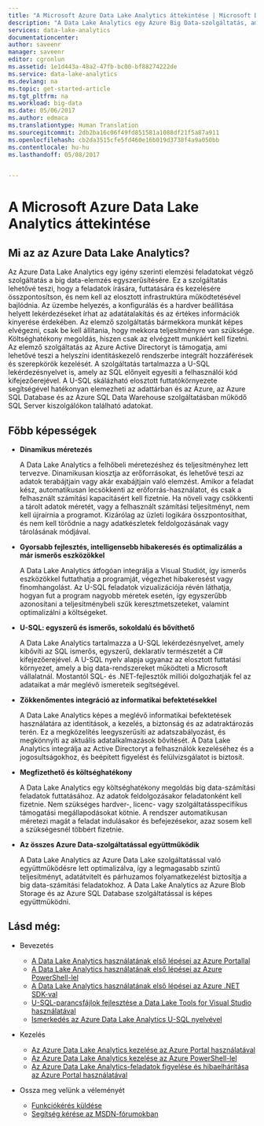 ```yaml
---
title: "A Microsoft Azure Data Lake Analytics áttekintése | Microsoft Docs"
description: "A Data Lake Analytics egy Azure Big Data-szolgáltatás, amelynek segítségével javíthatja az üzletvitelt a felhőbeli adatokból nyert információk révén, függetlenül az adatok méretétől vagy pontos helyétől."
services: data-lake-analytics
documentationcenter: 
author: saveenr
manager: saveenr
editor: cgronlun
ms.assetid: 1e1d443a-48a2-47fb-bc00-bf88274222de
ms.service: data-lake-analytics
ms.devlang: na
ms.topic: get-started-article
ms.tgt_pltfrm: na
ms.workload: big-data
ms.date: 05/06/2017
ms.author: edmaca
ms.translationtype: Human Translation
ms.sourcegitcommit: 2db2ba16c06f49fd851581a1088df21f5a87a911
ms.openlocfilehash: cb2da3515cfe5fd460e16b019d3738f4a9a050bb
ms.contentlocale: hu-hu
ms.lasthandoff: 05/08/2017


---
```

# <a name="overview-of-microsoft-azure-data-lake-analytics"></a>A Microsoft Azure Data Lake Analytics áttekintése
## <a name="what-is-azure-data-lake-analytics"></a>Mi az az Azure Data Lake Analytics?
Az Azure Data Lake Analytics egy igény szerinti elemzési feladatokat végző szolgáltatás a big data-elemzés egyszerűsítésére. Ez a szolgáltatás lehetővé teszi, hogy a feladatok írására, futtatására és kezelésére összpontosítson, és nem kell az elosztott infrastruktúra működtetésével bajlódnia. Az üzembe helyezés, a konfigurálás és a hardver beállítása helyett lekérdezéseket írhat az adatátalakítás és az értékes információk kinyerése érdekében. Az elemző szolgáltatás bármekkora munkát képes elvégezni, csak be kell állítania, hogy mekkora teljesítményre van szüksége. Költséghatékony megoldás, hiszen csak az elvégzett munkáért kell fizetni. Az elemző szolgáltatás az Azure Active Directoryt is támogatja, ami lehetővé teszi a helyszíni identitáskezelő rendszerbe integrált hozzáférések és szerepkörök kezelését. A szolgáltatás tartalmazza a U-SQL lekérdezésnyelvet is, amely az SQL előnyeit egyesíti a felhasználói kód kifejezőerejével. A U-SQL skálázható elosztott futtatókörnyezete segítségével hatékonyan elemezheti az adattárban és az Azure, az Azure SQL Database és az Azure SQL Data Warehouse szolgáltatásban működő SQL Server kiszolgálókon található adatokat.

## <a name="key-capabilities"></a>Főbb képességek
* **Dinamikus méretezés**
  
    A Data Lake Analytics a felhőbeli méretezéshez és teljesítményhez lett tervezve.  Dinamikusan kiosztja az erőforrásokat, és lehetővé teszi az adatok terabájtjain vagy akár exabájtjain való elemzést. Amikor a feladat kész, automatikusan lecsökkenti az erőforrás-használatot, és csak a felhasznált számítási kapacitásért kell fizetnie. Ha növeli vagy csökkenti a tárolt adatok méretét, vagy a felhasznált számítási teljesítményt, nem kell újraírnia a programot. Kizárólag az üzleti logikára összpontosíthat, és nem kell törődnie a nagy adatkészletek feldolgozásának vagy tárolásának módjával.
* **Gyorsabb fejlesztés, intelligensebb hibakeresés és optimalizálás a már ismerős eszközökkel**
  
    A Data Lake Analytics átfogóan integrálja a Visual Studiót, így ismerős eszközökkel futtathatja a programját, végezhet hibakeresést vagy finomhangolást. Az U-SQL feladatok vizualizációja révén láthatja, hogyan fut a program nagyobb méretek esetén, így egyszerűbb azonosítani a teljesítménybeli szűk keresztmetszeteket, valamint optimalizálni a költségeket.
* **U-SQL: egyszerű és ismerős, sokoldalú és bővíthető**
  
    A Data Lake Analytics tartalmazza a U-SQL lekérdezésnyelvet, amely kibővíti az SQL ismerős, egyszerű, deklaratív természetét a C# kifejezőerejével. A U-SQL nyelv alapja ugyanaz az elosztott futtatási környezet, amely a big data-rendszereket működteti a Microsoft vállalatnál. Mostantól SQL- és .NET-fejlesztők milliói dolgozhatják fel az adataikat a már meglévő ismereteik segítségével.
* **Zökkenőmentes integráció az informatikai befektetésekkel**
  
    A Data Lake Analytics képes a meglévő informatikai befektetések használatára az identitások, a kezelés, a biztonság és az adatraktározás terén. Ez a megközelítés leegyszerűsíti az adatszabályozást, és megkönnyíti az aktuális adatalkalmazások bővítését. A Data Lake Analytics integrálja az Active Directoryt a felhasználók kezeléséhez és a jogosultságokhoz, és beépített figyelést és felülvizsgálatot is biztosít.
* **Megfizethető és költséghatékony**
  
    A Data Lake Analytics egy költséghatékony megoldás big data-számítási feladatok futtatásához. Az adatok feldolgozásakor feladatonként kell fizetnie. Nem szükséges hardver-, licenc- vagy szolgáltatásspecifikus támogatási megállapodásokat kötnie. A rendszer automatikusan méretezi magát a feladat indulásakor és befejezésekor, azaz sosem kell a szükségesnél többért fizetnie.
* **Az összes Azure Data-szolgáltatással együttműködik**
  
    A Data Lake Analytics az Azure Data Lake szolgáltatással való együttműködésre lett optimalizálva, így a legmagasabb szintű teljesítményt, adatátvitelt és párhuzamos folyamatkezelést biztosítja a big data-számítási feladatokhoz.  A Data Lake Analytics az Azure Blob Storage és az Azure SQL Database szolgáltatással is képes együttműködni.

## <a name="see-also"></a>Lásd még:
* Bevezetés
  
  * [A Data Lake Analytics használatának első lépései az Azure Portallal](data-lake-analytics-get-started-portal.md)
  * [A Data Lake Analytics használatának első lépései az Azure PowerShell-lel](data-lake-analytics-get-started-powershell.md)
  * [A Data Lake Analytics használatának első lépései az Azure .NET SDK-val](data-lake-analytics-get-started-net-sdk.md)
  * [U-SQL-parancsfájlok fejlesztése a Data Lake Tools for Visual Studio használatával](data-lake-analytics-data-lake-tools-get-started.md)
  * [Ismerkedés az Azure Data Lake Analytics U-SQL nyelvével](data-lake-analytics-u-sql-get-started.md)

* Kezelés
  
  * [Az Azure Data Lake Analytics kezelése az Azure Portal használatával](data-lake-analytics-manage-use-portal.md)
  * [Az Azure Data Lake Analytics kezelése az Azure PowerShell-lel](data-lake-analytics-manage-use-powershell.md)
  * [Az Azure Data Lake Analytics-feladatok figyelése és hibaelhárítása az Azure Portal használatával](data-lake-analytics-monitor-and-troubleshoot-jobs-tutorial.md)

* Ossza meg velünk a véleményét
  
  * [Funkciókérés küldése](http://aka.ms/adlafeedback)
  * [Segítség kérése az MSDN-fórumokban](http://aka.ms/adlaforums)


